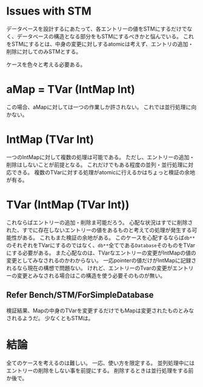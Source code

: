 Issues with STM
====

データベースを設計するにあたって、各エントリーの値をSTMにするだけでなく、データベースの構造となる部分をもSTMにするべきかと悩んでいる。
これをSTMにするとは、中身の変更に対しするatomicは考えず、エントリの追加・削除に対してのみSTMとする。

ケースを色々と考える必要ある。

# aMap = TVar (IntMap Int)

この場合、aMapに対しては一つの作業しか許されない。
これでは並行処理に向かない。

# IntMap (TVar Int)

一つのIntMapに対して複数の処理は可能である。
ただし、エントリーの追加・削除はしないことが前提となる。
これだけでもある程度の並列・並行処理に対応できる。
複数のTVarに対する処理がatomicに行えるかはちょっと検証の余地が有る。

# TVar (IntMap (TVar Int))

これならばエントリーの追加・削除ま可能だろう。
心配な状況はすでに削除された、すでに存在しないエントリーの値をあるものと考えての処理が発生する可能性がある。
これもまた検証の余地がある。
このケースを心配するならば`db**`のそれぞれをTVarにするのではなく、`db**`全てである`Database`そのものをTVarにする必要がある。
また心配なのは、TVarなエントリーの変更がIntMapの値の変更としてみなされるのかわからない。
一応pointerの値だけがIntMapに記録されるなら現在の構想で問題ない。
けれど、エントリーのTvarの変更がエントリーの変更とみなされる場合はこの構造を使う必要そのものが無い。

## Refer Bench/STM/ForSimpleDatabase

検証結果、Mapの中身のTVarを変更するだけでもMapは変更されたものとみなされるようだ。
少なくともSTMは。

# 結論

全てのケースを考えるのは難しい。
一応、使い方を限定する。
並列処理中にはエントリーの削除をしない事を前提にする。
削除するときは並行処理をする前か後で。